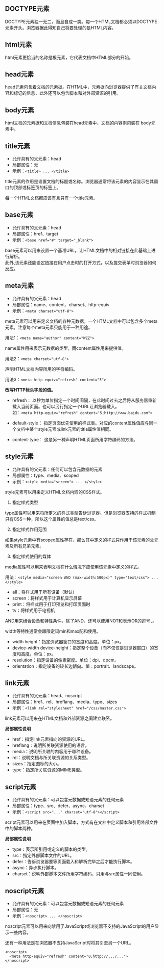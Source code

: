 
<h2 id="DOCTYPE">DOCTYPE元素</h2>
DOCTYPE元素独一无二，而且自成一类。每一个HTML文档都必须以DOCTYPE元素开头。浏览器据此得知自己将要处理的是HTML内容。

<h2 id="html">html元素</h2>
html元素更恰当的名称是根元素，它代表文档中HTML部分的开始。

<h2 id="head">head元素</h2>
head元素包含着文档的元素据。在HTML中，元素据向浏览器提供了有关文档内容和标记的信息，此外还可以包含脚本和对外部资源的引用。

<h2 id="body">body元素</h2>
html文档的元素据和文档信息包装在head元素中，文档的内容则包装在 body元素中。

<h2 id="title">title元素</h2>

+ 允许具有的父元素：head
+ 局部属性：无
+ 示例：`<title> ... </title>`

title元素的作用是设置文档的标题或名称。浏览器通常将该元素的内容显示在其窗口的顶部或标签页的标签上。

每一个HTML文档都应该有且只有一个title元素。

<h2 id="base">base元素</h2>

+ 允许具有的父元素：head
+ 局部属性：href、target
+ 示例：`<base href="#" target="_blank">`

base元素可以用来设置一个基准URL，让HTML文档中的相对链接在此基础上进行解析。
<br>此外,该元素还能设定链接在用户点击时的打开方式，以及提交表单时浏览器如何反应。

<h2 id="meta">meta元素</h2>

+ 允许具有的父元素：head
+ 局部属性：name、content、charset、http-equiv
+ 示例：`<meta charset="utf-8">`

meta元素可以用来定义文档的各种元数据，一个HTML文档中可以包含多个meta元素，注意每个meta元素只能用于一种用途。

用法1：`<meta name="author" content="WZZ">`

name属性用来表示元数据的类型，而content属性用来提供值。

用法2：`<meta charset="utf-8">`

声明HTML文档内容所用的字符编码。

用法3：`<meta http-equiv="refresh" content="5">`

**改写HTTP标头字段的值。**

+ refresh：
  以秒为单位指定一个时间间隔，在此时间过去之后将从服务器重新载入当前页面。也可以另行指定一个URL让浏览器载入。
  <br>如：`<meta http-equiv="refresh" content="5;http://www.baidu.com">`

+ default-style：
  指定页面优先使用的样式表。对应的content属性值应与同一个文档中某个style元素或link元素的title属性值相同。

+ content-type：
  这是另一种声明HTML页面所用字符编码的方法。

<h2 id="style">style元素</h2>

+ 允许具有的父元素：任何可以包含元数据的元素
+ 局部属性：type、media、scoped
+ 示例：`<style media="screen"> ... </style>`

style元素可以用来定义HTML文档内嵌的CSS样式。

1. 指定样式类型

  type属性可以用来将所定义的样式类型告诉浏览器。但是浏览器支持的样式机制只有CSS一种，所以这个属性的值总是text/css。

2. 指定样式作用范围

  如果style元素中有scoped属性存在，那么其中定义的样式只作用于该元素的父元素及所有兄弟元素。

3. 指定样式使用的媒体

  media属性可以用来表明文档在什么情况下应使用该元素中定义的样式。

  用法：`<style media="screen AND (max-width:500px)" type="text/css"> ... </style>`

  + all：将样式用于所有设备（默认）
  + screen：将样式用于计算机显示屏幕
  + print：将样式用于打印预览和打印页面时
  + tv：将样式用于电视机

  AND用来组合设备和特性条件，除了AND，还可以使用NOT和表示OR的逗号`,`。

  width等特性通常会跟限定词min和max配和使用。
  + width height：指定浏览器窗口的宽度和高度。单位：px。
  + device-width device-height：指定整个设备（而不仅仅是浏览器窗口）的宽度和高度。单位：px。
  + resolution：指定设备的像素密度。单位：dpi、dpcm。
  + orientation：指定设备的较长边朝向。值：portrait、landscape。

<h2 id="link">link元素</h2>

+ 允许具有的父元素：head、noscript
+ 局部属性：href、rel、hreflang、media、type、sizes
+ 示例：`<link rel="stylesheet" href="/css/master.css">`

link元素可以用来在HTML文档和外部资源之间建立联系。

**局部属性说明**

+ href：指定link元素指向的资源的URL。
+ hreflang：说明所关联资源使用的语言。
+ media：说明所关联的内容用于哪种设备。
+ rel：说明文档与所关联资源的关系类型。
+ sizes：指定图标的大小。
+ type：指定所关联资源的MIME类型。

<h2 id="script">script元素</h2>

+ 允许具有的父元素：可以包含元数据或短语元素的任何元素
+ 局部属性：type、src、defer、async、charset
+ 示例：`<script src="..." charset="utf-8"></script>`

script元素可以用来在页面中加入脚本，方式有在文档中定义脚本和引用外部文件中的脚本两种。

**局部属性说明**

+ type：表示所引用或定义的脚本的类型。
+ src：指定外部脚本文件的URL。
+ defer：告诉浏览器要等页面载入和解析完毕之后才能执行脚本。
+ async：异步执行脚本。
+ charset：说明外部脚本文件所用字符编码，只用与src属性一同使用。

<h2 id="noscript">noscript元素</h2>

+ 允许具有的父元素：可以包含元数据或短语元素的任何元素
+ 局部属性：无
+ 示例：`<noscript> ... </noscript>`

noscript元素可以用来向禁用了JavaScript或浏览器不支持的JavaScript的用户显示一些内容。

还有一种用法是在浏览器不支持JavaScript时将其引至另一个URL。
```
<noscript>
  <meta http-equiv="refresh" content="0;http://.../...">
</noscript>
```
